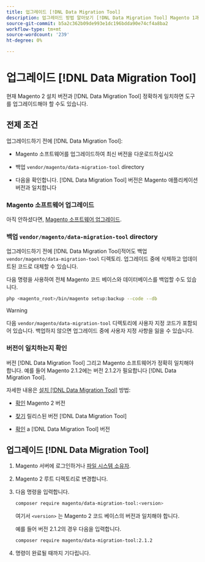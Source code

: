```yaml
---
title: 업그레이드 [!DNL Data Migration Tool]
description: 업그레이드 방법 알아보기 [!DNL Data Migration Tool] Magento 1과 Magento 2 사이의 데이터를 전송하려면 다음을 수행하십시오.
source-git-commit: b5a2c362b09de993e1dc196bdda90e74cf4a8ba2
workflow-type: tm+mt
source-wordcount: '239'
ht-degree: 0%

---
```



# 업그레이드 [!DNL Data Migration Tool]

현재 Magento 2 설치 버전과 [!DNL Data Migration Tool] 정확하게 일치하면 도구를 업그레이드해야 할 수도 있습니다.

## 전제 조건

업그레이드하기 전에 [!DNL Data Migration Tool]:

* Magento 소프트웨어를 업그레이드하여 최신 버전을 다운로드하십시오

* 백업 `vendor/magento/data-migration-tool` directory

* 다음을 확인합니다. [!DNL Data Migration Tool] 버전은 Magento 애플리케이션 버전과 일치합니다

### Magento 소프트웨어 업그레이드

아직 안하셨다면, [Magento 소프트웨어 업그레이드](https://experienceleague.adobe.com/docs/commerce-operations/upgrade-guide/overview.html).

### 백업 `vendor/magento/data-migration-tool` directory

업그레이드하기 전에 [!DNL Data Migration Tool]적어도 백업 `vendor/magento/data-migration-tool` 디렉토리. 업그레이드 중에 삭제하고 업데이트된 코드로 대체할 수 있습니다.

다음 명령을 사용하여 전체 Magento 코드 베이스와 데이터베이스를 백업할 수도 있습니다.

```bash
php <magento_root>/bin/magento setup:backup --code --db
```

>[!WARNING]
>
>다음 `vendor/magento/data-migration-tool` 디렉토리에 사용자 지정 코드가 포함되어 있습니다. 백업하지 않으면 업그레이드 중에 사용자 지정 사항을 잃을 수 있습니다.


### 버전이 일치하는지 확인

버전 [!DNL Data Migration Tool] 그리고 Magento 소프트웨어가 정확히 일치해야 합니다. 예를 들어 Magento 2.1.2에는 버전 2.1.2가 필요합니다 [!DNL Data Migration Tool].

자세한 내용은 [설치 [!DNL Data Migration Tool]](install.md) 방법:

* [확인](install.md#check-your-version) Magento 2 버전

* [찾기](install.md#find-released-versions-of-data-migration-tool) 릴리스된 버전 [!DNL Data Migration Tool]

* [확인](install.md#check-version-of-installed-data-migration-tool) a [!DNL Data Migration Tool] 버전

## 업그레이드 [!DNL Data Migration Tool]

1. Magento 서버에 로그인하거나 [파일 시스템 소유자](https://devdocs.magento.com/guides/v2.4/install-gde/prereq/file-sys-perms-over.html).
1. Magento 2 루트 디렉토리로 변경합니다.
1. 다음 명령을 입력합니다.

   ```bash
   composer require magento/data-migration-tool:<version>
   ```

   여기서 `<version>` 는 Magento 2 코드 베이스의 버전과 일치해야 합니다.

   예를 들어 버전 2.1.2의 경우 다음을 입력합니다.

   ```bash
   composer require magento/data-migration-tool:2.1.2
   ```

1. 명령이 완료될 때까지 기다립니다.
